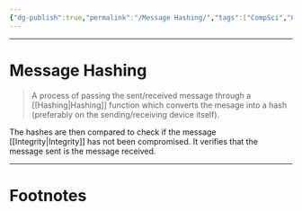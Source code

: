 ```yaml
---
{"dg-publish":true,"permalink":"/Message Hashing/","tags":["CompSci","CyberSec"]}
---
```



---
# Message Hashing
> A process of passing the sent/received message through a [[Hashing\|Hashing]] function which converts the mesage into a hash (preferably on the sending/receiving device itself).

The hashes are then compared to check if the message [[Integrity\|Integrity]] has not been compromised. It verifies that the message sent is the message received.

---
# Footnotes